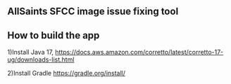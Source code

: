 ## AllSaints SFCC image issue fixing tool

## How to build the app
1)Install Java 17, https://docs.aws.amazon.com/corretto/latest/corretto-17-ug/downloads-list.html

2)Install Gradle https://gradle.org/install/
